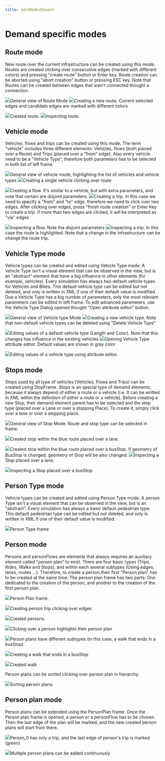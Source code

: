 ```yaml
---
title: editModesDemand
---
```


# Demand specific modes

## Route mode

New route over the current infrastructure can be created using this mode. Routes are created clicking over consecutive edges (marked with different colors) and pressing "create route" button or Enter key. Route creation can be aborted using "abort creation" button or pressing ESC key. Note that Routes can be created between edges that aren't connected thought a connection.

![](../images/neteditRouteMode1.png)General view of Route Mode
![](../images/neteditRouteMode2.png)Creating a new route. Current selected edges and candidate edges are marked with different colors

![](../images/neteditRouteMode3.png)Created route.
![](../images/neteditRouteMode4.png)Inspecting route.

## Vehicle mode

Vehicles, flows and trips can be created using this mode. The term "vehicle" includes three different elements: Vehicles, flows (both placed over a Route) and Trips (placed over a "from" edge). Also every vehicle need to be a "Vehicle Type", therefore both parameters has to be selected in both list of left frame.

![](../images/neteditVehicleMode1.png)General view of vehicle mode, highlighting the list of vehicles and vehicle types
![](../images/neteditVehicleMode2.png)Creating a single vehicle clicking over route

![](../images/neteditVehicleMode3.png)Creating a flow. It's similar to a vehicle, but with extra parameters, and note that certain are disjoint parameters. 
![](../images/neteditVehicleMode4.png)Creating a trip. In this case we need to specify a "from" and "to" edge, therefore we need to click over two edges. After clicking over edges, press "finish route creation" or Enter Key to create a trip. If more than two edges are clicked, it will be interpreted as "via" edges

![](../images/neteditVehicleMode5.png)Inspecting a flow. Note the disjoint parameters 
![](../images/neteditVehicleMode6.png)Inspecting a trip. In this case the route is highlighted. Note that a change in the infrastructure can be change the route trip.

## Vehicle Type mode

Vehicle types can be created and edited using Vehicle Type mode. A vehicle Type isn't a visual element that can be observed in the view, but is an "abstract" element that have a big influence in other elements (for example, vehicles). Every simulation has always two default vehicle types for Vehicles and Bikes. This default vehicle type can be edited but not deleted, and only is written in XML if one of their default value is modified. Due a Vehicle Type has a big number of parameters, only the most relevant parameters can be edited in left frame. To edit advanced parameters, use the Vehicle Type Dialog opened thought "Open attribute editor" button.

![](../images/neteditVehicleTypeMode1.png)General view of Vehicle type Mode
![](../images/neteditVehicleTypeMode2.png)Creating a new vehicle type. Note that non-default vehicle types can be deleted using "Delete Vehicle Type"

![](../images/neteditVehicleTypeMode3.png)Editing values of a default vehicle type (Length and Color). Note that this changes has influence in the existing vehicles 
![](../images/neteditVehicleTypeMode4.png)Opening Vehicle Type attribute editor. Default values are shown in gray color

![](../images/neteditVehicleTypeMode5.png)Editing values of a vehicle type using attribute editor.

## Stops mode

Stops used by all type of vehicles (Vehicles, Flows and Trips) can be created using StopFrame. Stops is an special type of demand elements, because it always depend of either a route or a vehicle (i.e. It can be writted in XML within the definition of either a route or a vehicle). Before creating a new Stop, their demand element parent has to be selected and the stop type (placed over a Lane or over a stopping Place). To create it, simply click over a lane or over a stopping place.

![](../images/neteditStopMode1.png)General view of Stop Mode. Route and stop type can be selected in frame. 

![](../images/neteditStopMode2.png)Created stop within the blue route placed over a lane.

![](../images/neteditStopMode3.png)Created stop within the blue route placed over a busStop. If geometry of BusStop is changed, geometry of Stop will be also changed. 
![](../images/neteditStopMode4.png)Inspecting a Stop placed over a lane.

![](../images/neteditStopMode5.png)Inspecting a Stop placed over a busStop.

## Person Type mode

Vehicle types can be created and edited using Person Type mode. A person Type isn't a visual element that can be observed in the view, but is an "abstract". Every simulation has always a basic default pedestrian type. This default pedestrian type can be edited but not deleted, and only is written in XML if one of their default value is modified.

![](../images/ChangePersonPlans.png)Person Type frame


## Person mode

Persons and personFlows are elements that always requires an auxiliary element called "person plan" to exist. There are four basic types (Trips, Rides, Walks and Stops), and within each several subtypes (Using edges, lanes, routes ...). Therefore, to create a person,their first "Person plan" has to be created at the same time. The person plan frame has two parts: One dedicated to the creation of the person, and another to the creation of the first person plan.

![](../images/PersonFrame1.png)Person Plan frame.

![](../images/PersonFrame2.png)Creating person trip clicking over edges

![](../images/PersonFrame3.png)Created persons.

![](../images/PersonFrame4.png)Clicking over a person highlights their person plan

![](../images/PersonFrame5.png)Person plans have different subtypes (in this case, a walk that ends in a busStop)

![](../images/PersonFrame6.png)Creating a walk that ends in a busStop

![](../images/PersonFrame7.png)Created walk

Person plans can be sorted clicking over person plan in hierarchy. 


![](../images/ChangePersonPlans.png)Sorting person plans.


## Person plan mode

Person plans can be extended using the PersonPlan frame. Once the Person plan frame is opened, a person or a personFlow has to be chosen. Then the last edge of the plan will be marked, and the new created person plans will start from there.

![](../images/PersonPlanCreator1.png)Person_0 has only a trip, and the last edge of person's trip is marked (green)

![](../images/PersonPlanCreator2.png)Multiple person plans can be added continuously

